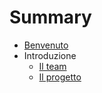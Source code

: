 # Summary

* [Benvenuto](README.md)
* Introduzione
  * [Il team](01_Introduzione/01_Team.md)
  * [Il progetto](01_Introduzione/02_Progetto.md)

